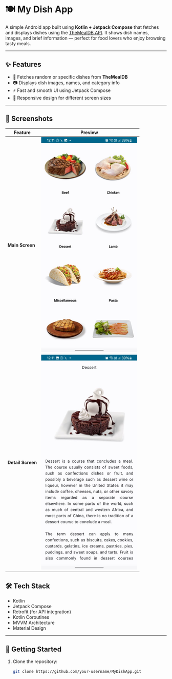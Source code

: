 # 🍽️ My Dish App

A simple Android app built using **Kotlin + Jetpack Compose** that fetches and displays dishes using the [TheMealDB API](https://www.themealdb.com/api.php). It shows dish names, images, and brief information — perfect for food lovers who enjoy browsing tasty meals.

---

## ✨ Features

- 🔄 Fetches random or specific dishes from **TheMealDB**
- 📷 Displays dish images, names, and category info
- ⚡ Fast and smooth UI using Jetpack Compose
- 📱 Responsive design for different screen sizes

---

## 📱 Screenshots

| Feature           | Preview                                                      |
|-------------------|--------------------------------------------------------------|
| **Main Screen**   | <img src="docs/screenshots/main-screen.jpeg" width="300"/>   |
| **Detail Screen** | <img src="docs/screenshots/detail-screen.jpeg" width="300"/> |


## 🛠️ Tech Stack

- Kotlin
- Jetpack Compose
- Retrofit (for API integration)
- Kotlin Coroutines
- MVVM Architecture
- Material Design

---

## 🚀 Getting Started

1. Clone the repository:
   ```bash
   git clone https://github.com/your-username/MyDishApp.git
